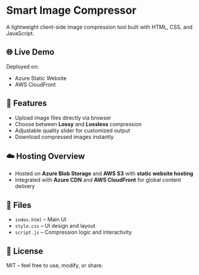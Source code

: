 # Smart Image Compressor

A lightweight client-side image compression tool built with HTML, CSS, and JavaScript.

## 🌐 Live Demo
Deployed on:
- Azure Static Website
- AWS CloudFront

## 🚀 Features
- Upload image files directly via browser
- Choose between **Lossy** and **Lossless** compression
- Adjustable quality slider for customized output
- Download compressed images instantly

## ☁️ Hosting Overview
- Hosted on **Azure Blob Storage** and **AWS S3** with **static website hosting**
- Integrated with **Azure CDN** and **AWS CloudFront** for global content delivery

## 📂 Files
- `index.html` – Main UI
- `style.css` – UI design and layout
- `script.js` – Compression logic and interactivity

## 📄 License
MIT – feel free to use, modify, or share.

